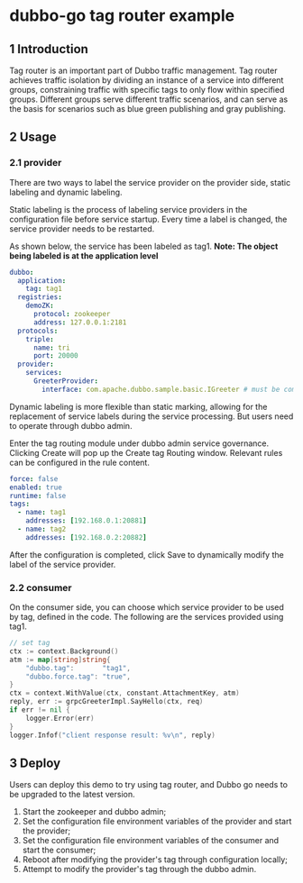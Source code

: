 # dubbo-go tag router example

## 1 Introduction

Tag router is an important part of Dubbo traffic management. Tag router achieves traffic isolation by dividing an instance of a service into different groups, constraining traffic with specific tags to only flow within specified groups. Different groups serve different traffic scenarios, and can serve as the basis for scenarios such as blue green publishing and gray publishing.

## 2 Usage
### 2.1 provider

There are two ways to label the service provider on the provider side, static labeling and dynamic labeling.

Static labeling is the process of labeling service providers in the configuration file before service startup. Every time a label is changed, the service provider needs to be restarted.

As shown below, the service has been labeled as tag1. **Note: The object being labeled is at the application level**
```yaml
dubbo:
  application:
    tag: tag1
  registries:
    demoZK:
      protocol: zookeeper
      address: 127.0.0.1:2181
  protocols:
    triple:
      name: tri
      port: 20000
  provider:
    services:
      GreeterProvider:
        interface: com.apache.dubbo.sample.basic.IGreeter # must be compatible with grpc or dubbo-java
```
Dynamic labeling is more flexible than static marking, allowing for the replacement of service labels during the service processing. But users need to operate through dubbo admin.

Enter the tag routing module under dubbo admin service governance. Clicking Create will pop up the Create tag Routing window. Relevant rules can be configured in the rule content.
```yaml
force: false
enabled: true
runtime: false
tags:
  - name: tag1
    addresses: [192.168.0.1:20881]
  - name: tag2
    addresses: [192.168.0.2:20882]
```
After the configuration is completed, click Save to dynamically modify the label of the service provider.

### 2.2 consumer

On the consumer side, you can choose which service provider to be used by tag, defined in the code. The following are the services provided using tag1.
```go
// set tag
ctx := context.Background()
atm := map[string]string{
    "dubbo.tag":       "tag1",
    "dubbo.force.tag": "true",
}
ctx = context.WithValue(ctx, constant.AttachmentKey, atm)
reply, err := grpcGreeterImpl.SayHello(ctx, req)
if err != nil {
    logger.Error(err)
}
logger.Infof("client response result: %v\n", reply)
```

## 3 Deploy

Users can deploy this demo to try using tag router, and Dubbo go needs to be upgraded to the latest version.
1. Start the zookeeper and dubbo admin;
2. Set the configuration file environment variables of the provider and start the provider;
3. Set the configuration file environment variables of the consumer and start the consumer;
4. Reboot after modifying the provider's tag through configuration locally;
5. Attempt to modify the provider's tag through the dubbo admin.